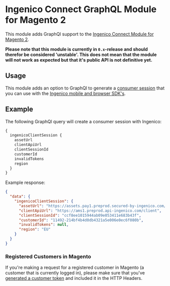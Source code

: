 # Ingenico Connect GraphQL Module for Magento 2

This module adds GraphQl support to the [Ingenico Connect Module for Magento 2](https://github.com/Ingenico-ePayments/connect-extension-magento2).

**Please note that this module is currently in `0.x`-release and should
therefor be considered 'unstable'. This does not mean that the module will
not work as expected but that it's public API is not definitive yet.**

## Usage

This module adds an option to GraphQl to generate a [consumer session](https://epayments-api.developer-ingenico.com/s2sapi/v1/en_US/java/sessions/create.html) 
that you can use with the [Ingenico mobile and browser SDK's](https://epayments.developer-ingenico.com/documentation/sdk/mobile/).

## Example

The following GraphQl query will create a consumer session with Ingenico:

```graphql
{
  ingenicoClientSession {
    assetUrl
    clientApiUrl
    clientSessionId
    customerId
    invalidTokens
    region
  }
}
```

Example response:

```json
{
  "data": {
    "ingenicoClientSession": {
      "assetUrl": "https://assets.pay1.preprod.secured-by-ingenico.com/",
      "clientApiUrl": "https://ams1.preprod.api-ingenico.com/client",
      "clientSessionId": "ccf8ee1015944ab09e053411e683b43f",
      "customerId": "11492-214bf4b4d0db4321a5e006e0ec6f080b",
      "invalidTokens": null,
      "region": "EU"
    }
  }
}
```

### Registered Customers in Magento

If you're making a request for a registered customer in Magento (a customer
that is currently logged in), please make sure that you've 
[generated a customer token](https://devdocs.magento.com/guides/v2.3/graphql/get-customer-authorization-token.html)
and included it in the HTTP Headers.

